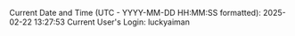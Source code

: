 Current Date and Time (UTC - YYYY-MM-DD HH:MM:SS formatted): 2025-02-22 13:27:53
Current User's Login: luckyaiman
